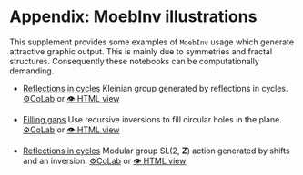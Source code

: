 # Appendix: MoebInv illustrations

This supplement provides some examples of `MoebInv` usage which generate attractive graphic output. This is mainly due to symmetries and fractal structures. Consequently these notebooks can be computationally demanding.

+ [Reflections in cycles](https://github.com/vvkisil/MoebInv-notebooks/tree/master/Appendix_Illustrations/Kleinian_group.ipynb) Kleinian group generated by reflections in cycles. [⚙CoLab](https://colab.research.google.com/github/vvkisil/MoebInv-notebooks/blob/master/Appendix_Illustrations/Kleinian_group.ipynb) or [👁 HTML view](http://www1.maths.leeds.ac.uk/~kisilv/MoebInv-notebooks/Appendix_Illustrations/Kleinian_group.html)

+ [Filling gaps](https://github.com/vvkisil/MoebInv-notebooks/tree/master/Appendix_Illustrations/Reflection_recursion.ipynb) Use recursive inversions to fill circular holes in the plane. [⚙CoLab](https://colab.research.google.com/github/vvkisil/MoebInv-notebooks/blob/master/Appendix_Illustrations/Reflection_recursion.ipynb) or [👁 HTML view](http://www1.maths.leeds.ac.uk/~kisilv/MoebInv-notebooks/Appendix_Illustrations/Reflection_recursion.html)

+ [Reflections in cycles](https://github.com/vvkisil/MoebInv-notebooks/tree/master/Appendix_Illustrations/Modular_group.ipynb) Modular group SL(2, **Z**) action generated by shifts and an inversion. [⚙CoLab](https://colab.research.google.com/github/vvkisil/MoebInv-notebooks/blob/master/Appendix_Illustrations/Modular_group.ipynb) or [👁 HTML view](http://www1.maths.leeds.ac.uk/~kisilv/MoebInv-notebooks/Appendix_Illustrations/Modular_group.html)



